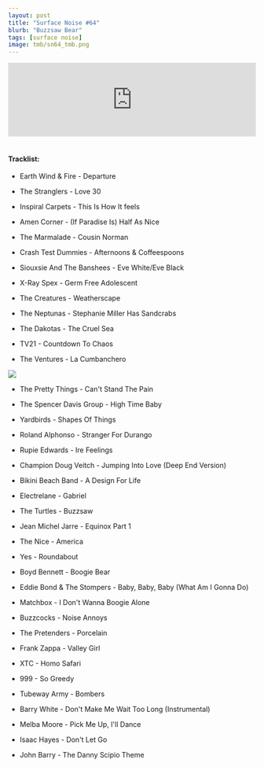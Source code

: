 ```yaml
---
layout: post
title: "Surface Noise #64"
blurb: "Buzzsaw Bear"
tags: [surface noise]
image: tmb/sn64_tmb.png
---
```


<iframe scrolling="no" id="hearthis_at_track_3619091" width="100%" height="150" src="https://hearthis.at/embed/3619091/transparent_black/?hcolor=&color=&style=2&block_size=2&block_space=1&background=1&waveform=0&cover=0&autoplay=0&css=" frameborder="0" allowtransparency allow="autoplay"><p>Listen to <a href="https://hearthis.at/zerocc/surface-noise-64-22819/" target="_blank">Surface Noise #64 (22/8/19)</a> <span>by</span><a href="https://hearthis.at/zerocc/" target="_blank" >Zero</a> <span>on</span> <a href="https://hearthis.at/" target="_blank">hearthis.at</a></p></iframe>
&nbsp;

#### Tracklist:

- Earth Wind & Fire - Departure
- The Stranglers - Love 30
- Inspiral Carpets - This Is How It feels

- Amen Corner - (If Paradise Is) Half As Nice
- The Marmalade - Cousin Norman
- Crash Test Dummies - Afternoons & Coffeespoons

- Siouxsie And The Banshees - Eve White/Eve Black
- X-Ray Spex - Germ Free Adolescent
- The Creatures - Weatherscape

- The Neptunas - Stephanie Miller Has Sandcrabs
- The Dakotas - The Cruel Sea
- TV21 - Countdown To Chaos
- The Ventures - La Cumbanchero

![](https://lh3.googleusercontent.com/z1tHt4AQNTkc_7cJaqVUj126kqJd1v-hWj_pJHPMRC01rzQwTwX1ORe1xy0S8xuc8m5jy8i9465kTS33m_EWyvCzfLS6E8qrk4Y9Z5k1MaD6iMb9yF43deXwdR3Dt1Jij_bpAnJbcXwEuakKefRoMezPnHVptMvM8cT3pEFsjfW4L2tUqlNhDoG9SlIgzto4FZDxzcc2en0RYah0geUm-jc1pdClLr7Q2RqPUsjTbhT0c8W1JOnJdCBReLGafAGOD5SX5ccSNFbY3Ctx9uLLp0sd1wNapvVzLggl-e10RloBwobX8NQAX8RG7xgZsMH-hyr9r2WkuP5xtsyXX1q7C5AnpMWCIXZzfFj13_Fx6iSx8GyeMKdoDS1rEZy220QKDYmkfwqN2G4hEhKs5Ypz2TA1dxRHmoeLkYQCBreqfUnCXFrTe3LGxcD_ySZCZ4yzdRx1GoxukwKETf7evEJt4ZwJcDmJHdyyVA3WeYai-u0kTgpr0BlT2eHD5bxuchu0NnCEOHYAy5eDIx_BbGuQ6xfGrRWG7hQkr2LUhJAS-OFLc2iVZLknLsfygEvMSDORWkJDoSXxbnKfFW_XZmgGd7nmQyEnYHSxrWgVuRNXWvF3eNc7AI8NzyN2obq-hNmMZ7AcD_iaKV0zhb9Lz-zehjOE=w600-h602-no)

- The Pretty Things - Can't Stand The Pain
- The Spencer Davis Group - High Time Baby
- Yardbirds - Shapes Of Things

- Roland Alphonso - Stranger For Durango
- Rupie Edwards - Ire Feelings
- Champion Doug Veitch - Jumping Into Love (Deep End Version)

- Bikini Beach Band - A Design For Life
- Electrelane - Gabriel
- The Turtles - Buzzsaw

- Jean Michel Jarre - Equinox Part 1
- The Nice - America
- Yes - Roundabout

- Boyd Bennett - Boogie Bear
- Eddie Bond & The Stompers - Baby, Baby, Baby (What Am I Gonna Do)
- Matchbox - I Don't Wanna Boogie Alone

- Buzzcocks - Noise Annoys
- The Pretenders - Porcelain
- Frank Zappa - Valley Girl

- XTC - Homo Safari
- 999 - So Greedy
- Tubeway Army - Bombers

- Barry White - Don't Make Me Wait Too Long (Instrumental)
- Melba Moore - Pick Me Up, I'll Dance
- Isaac Hayes - Don't Let Go

- John Barry - The Danny Scipio Theme
